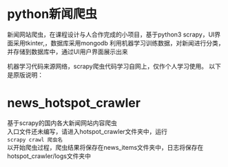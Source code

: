 # python新闻爬虫
新闻网站爬虫，在课程设计与人合作完成的小项目，基于python3 scrapy，UI界面采用tkinter,，数据库采用mongodb
利用机器学习训练数据，对新闻进行分类，并存储到数据库中，通过UI用户界面展示出来

机器学习代码来源网络，scrapy爬虫代码学习自网上，仅作个人学习使用。
以下是原版说明：

# news_hotspot_crawler
基于scrapy的国内各大新闻网站内容爬虫  
入口文件还未编写，请进入hotspot_crawler文件夹中，运行  
```scrapy crawl 爬虫名```  
以开始爬虫过程，爬虫结果将保存在news_items文件夹中，日志将保存在hotspot_crawler/logs文件夹中
